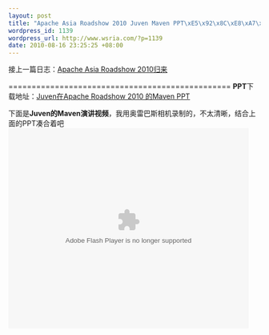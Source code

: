 ```yaml
--- 
layout: post
title: "Apache Asia Roadshow 2010 Juven Maven PPT\xE5\x92\x8C\xE8\xA7\x86\xE9\xA2\x91\xE4\xB8\x8B\xE8\xBD\xBD"
wordpress_id: 1139
wordpress_url: http://www.wsria.com/?p=1139
date: 2010-08-16 23:25:25 +08:00
---
```

接上一篇日志：<a title="Apache Asia Roadshow 2010归来" rel="bookmark inlinks permalink" href="http://www.wsria.com/archives/1111">Apache Asia Roadshow 2010归来</a>

================================================
<strong> PPT</strong>下载地址：<a href="http://www.juvenxu.com/wp-content/plugins/download-monitor/download.php?id=2" target="_blank">Juven在Apache Roadshow 2010 的Maven PPT</a>

<a href="http://www.juvenxu.com/wp-content/plugins/download-monitor/download.php?id=2" target="_blank"></a>
下面是<strong>Juven的Maven演讲视频</strong>，我用奥雷巴斯相机录制的，不太清晰，结合上面的PPT凑合着吧
<object classid="clsid:d27cdb6e-ae6d-11cf-96b8-444553540000" width="480" height="400" codebase="http://download.macromedia.com/pub/shockwave/cabs/flash/swflash.cab#version=6,0,40,0"><param name="align" value="middle" /><param name="src" value="http://player.youku.com/player.php/sid/XMTk4NDYwNjY4/v.swf" /><param name="quality" value="high" /><embed type="application/x-shockwave-flash" width="480" height="400" src="http://player.youku.com/player.php/sid/XMTk4NDYwNjY4/v.swf" quality="high" align="middle"></embed></object>
